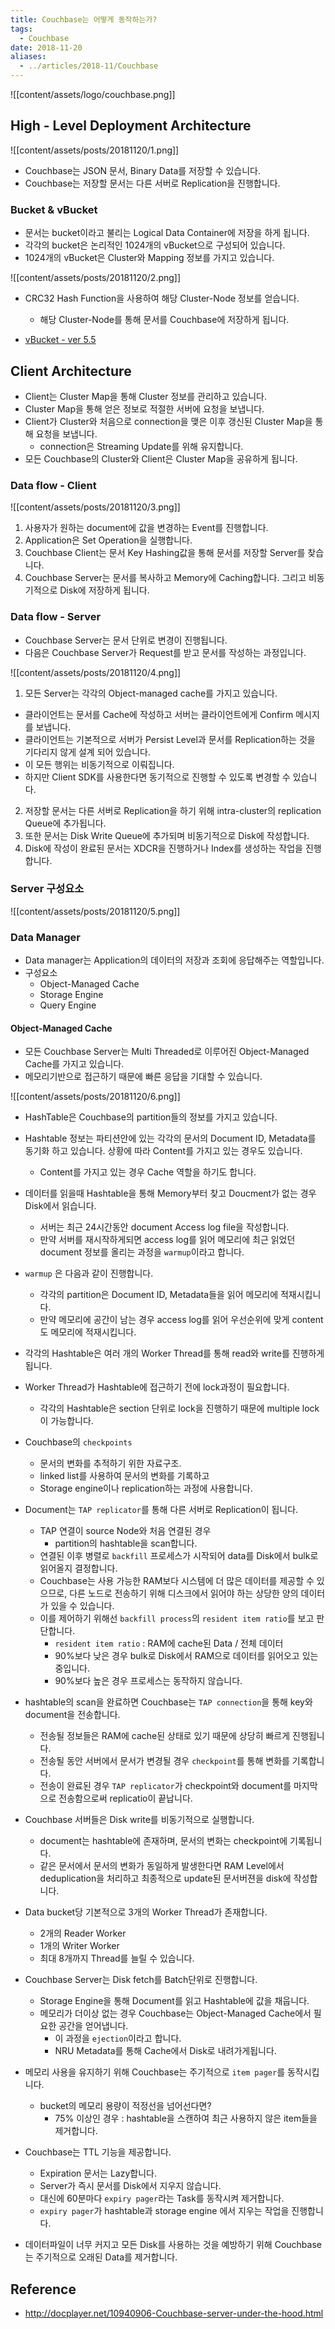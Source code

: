 ```yaml
---
title: Couchbase는 어떻게 동작하는가?
tags:
  - Couchbase
date: 2018-11-20
aliases: 
  - ../articles/2018-11/Couchbase
---
```


![[content/assets/logo/couchbase.png]]


## High - Level Deployment Architecture

![[content/assets/posts/20181120/1.png]]

- Couchbase는 JSON 문서, Binary Data를 저장할 수 있습니다.
- Couchbase는 저장할 문서는 다른 서버로 Replication을 진행합니다.

### Bucket & vBucket
- 문서는 bucket이라고 불리는 Logical Data Container에 저장을 하게 됩니다.
- 각각의 bucket은 논리적인 1024개의 vBucket으로 구성되어 있습니다.
- 1024개의 vBucket은 Cluster와 Mapping 정보를 가지고 있습니다.

![[content/assets/posts/20181120/2.png]]

- CRC32 Hash Function을 사용하여 해당 Cluster-Node 정보를 얻습니다.
    - 해당 Cluster-Node를 통해 문서를 Couchbase에 저장하게 됩니다.

- [vBucket - ver 5.5](https://docs.couchbase.com/server/5.5/understanding-couchbase/buckets-memory-and-storage/vbuckets.html)


## Client Architecture
- Client는 Cluster Map을 통해 Cluster 정보를 관리하고 있습니다.
- Cluster Map을 통해 얻은 정보로 적절한 서버에 요청을 보냅니다.
- Client가 Cluster와 처음으로 connection을 맺은 이후 갱신된 Cluster Map을 통해 요청을 보냅니다.
    - connection은 Streaming Update를 위해 유지합니다.
- 모든 Couchbase의 Cluster와 Client은 Cluster Map을 공유하게 됩니다.

### Data flow - Client

![[content/assets/posts/20181120/3.png]]

1. 사용자가 원하는 document에 값을 변경하는 Event를 진행합니다.
2. Application은 Set Operation을 실행합니다.
3. Couchbase Client는 문서 Key Hashing값을 통해 문서를 저장할 Server를 찾습니다.
4. Couchbase Server는 문서를 복사하고 Memory에 Caching합니다. 그리고 비동기적으로 Disk에 저장하게 됩니다.

### Data flow - Server
- Couchbase Server는 문서 단위로 변경이 진행됩니다.
- 다음은 Couchbase Server가 Request를 받고 문서를 작성하는 과정입니다.

![[content/assets/posts/20181120/4.png]]

1. 모든 Server는 각각의 Object-managed cache를 가지고 있습니다.
- 클라이언트는 문서를 Cache에 작성하고 서버는 클라이언트에게 Confirm 메시지를 보냅니다.
- 클라이언트는 기본적으로 서버가 Persist Level과 문서를 Replication하는 것을 기다리지 않게 설계 되어 있습니다.
- 이 모든 행위는 비동기적으로 이뤄집니다.
- 하지만 Client SDK를 사용한다면 동기적으로 진행할 수 있도록 변경할 수 있습니다.

2. 저장할 문서는 다른 서버로 Replication을 하기 위해 intra-cluster의 replication Queue에 추가됩니다.
3. 또한 문서는 Disk Write Queue에 추가되며 비동기적으로 Disk에 작성합니다.
4. Disk에 작성이 완료된 문서는 XDCR을 진행하거나 Index를 생성하는 작업을 진행합니다.

### Server 구성요소
![[content/assets/posts/20181120/5.png]]

### Data Manager
- Data manager는 Application의 데이터의 저장과 조회에 응답해주는 역할입니다.
- 구성요소
    - Object-Managed Cache
    - Storage Engine
    - Query Engine

#### Object-Managed Cache
- 모든 Couchbase Server는 Multi Threaded로 이루어진 Object-Managed Cache를 가지고 있습니다.
- 메모리기반으로 접근하기 때문에 빠른 응답을 기대할 수 있습니다.

![[content/assets/posts/20181120/6.png]]

- HashTable은 Couchbase의 partition들의 정보를 가지고 있습니다.
- Hashtable 정보는 파티션안에 있는 각각의 문서의 Document ID, Metadata를 동기화 하고 있습니다. 상황에 따라 Content를 가지고 있는 경우도 있습니다.
    - Content를 가지고 있는 경우 Cache 역할을 하기도 합니다.
- 데이터를 읽을때 Hashtable을 통해 Memory부터 찾고 Doucment가 없는 경우 Disk에서 읽습니다.
    - 서버는 최근 24시간동안 document Access log file을 작성합니다.
    - 만약 서버를 재시작하게되면 access log를 읽어 메모리에 최근 읽었던 document 정보를 올리는 과정을 `warmup`이라고 합니다.
- `warmup` 은 다음과 같이 진행합니다.
    - 각각의 partition은 Document ID, Metadata들을 읽어 메모리에 적재시킵니다.
    - 만약 메모리에 공간이 남는 경우 access log를 읽어 우선순위에 맞게 content도 메모리에 적재시킵니다.


- 각각의 Hashtable은 여러 개의 Worker Thread를 통해 read와 write를 진행하게 됩니다.
- Worker Thread가 Hashtable에 접근하기 전에 lock과정이 필요합니다.
    - 각각의 Hashtable은 section 단위로 lock을 진행하기 때문에 multiple lock이 가능합니다.
- Couchbase의 `checkpoints`
    - 문서의 변화를 추적하기 위한 자료구조.
    - linked list를 사용하여 문서의 변화를 기록하고
    - Storage engine이나 replication하는 과정에 사용합니다.

- Document는 `TAP replicator`를 통해 다른 서버로 Replication이 됩니다.
    - TAP 연결이 source Node와 처음 연결된 경우
        - partition의 hashtable을 scan합니다.
    - 연결된 이후 병렬로 `backfill` 프로세스가 시작되어 data를 Disk에서 bulk로 읽어올지 결정합니다.
    - Couchbase는 사용 가능한 RAM보다 시스템에 더 많은 데이터를 제공할 수 있으므로, 다른 노드로 전송하기 위해 디스크에서 읽어야 하는 상당한 양의 데이터가 있을 수 있습니다.
    - 이를 제어하기 위해선 `backfill process`의 `resident item ratio`를 보고 판단합니다.
        - `resident item ratio` : RAM에 cache된 Data / 전체 데이터
        - 90%보다 낮은 경우 bulk로 Disk에서 RAM으로 데이터를 읽어오고 있는 중입니다.
        - 90%보다 높은 경우 프로세스는 동작하지 않습니다.
- hashtable의 scan을 완료하면 Couchbase는 `TAP connection`을 통해 key와 document을 전송합니다.
    - 전송될 정보들은 RAM에 cache된 상태로 있기 때문에 상당히 빠르게 진행됩니다.
    - 전송될 동안 서버에서 문서가 변경될 경우 `checkpoint`를 통해 변화를 기록합니다.
    - 전송이 완료된 경우 `TAP replicator`가 checkpoint와 document를 마지막으로 전송함으로써 replicatio이 끝납니다.

- Couchbase 서버들은 Disk write를 비동기적으로 실행합니다.
    - document는 hashtable에 존재하며, 문서의 변화는 checkpoint에 기록됩니다.
    - 같은 문서에서 문서의 변화가 동일하게 발생한다면 RAM Level에서 deduplication을 처리하고 최종적으로 update된 문서버젼을 disk에 작성합니다.
- Data bucket당 기본적으로 3개의 Worker Thread가 존재합니다.
    - 2개의 Reader Worker
    - 1개의 Writer Worker
    - 최대 8개까지 Thread를 늘릴 수 있습니다.
- Couchbase Server는 Disk fetch를 Batch단위로 진행합니다.
    - Storage Engine을 통해 Document를 읽고 Hashtable에 값을 채웁니다.
    - 메모리가 더이상 없는 경우 Couchbase는 Object-Managed Cache에서 필요한 공간을 얻어냅니다.
        - 이 과정을 `ejection`이라고 합니다.
        - NRU Metadata를 통해 Cache에서 Disk로 내려가게됩니다.
-  메모리 사용을 유지하기 위해 Couchbase는 주기적으로 `item pager`를 동작시킵니다.
    - bucket의 메모리 용량이 적정선을 넘어선다면?
        - 75% 이상인 경우 : hashtable을 스캔하여 최근 사용하지 않은 item들을 제거합니다.

- Couchbase는 TTL 기능을 제공합니다.
    - Expiration 문서는 Lazy합니다.
    - Server가 즉시 문서를 Disk에서 지우지 않습니다.
    - 대신에 60분마다 `expiry pager`라는 Task를 동작시켜 제거합니다.
    - `expiry pager`가 hashtable과 storage engine 에서 지우는 작업을 진행합니다.


- 데이터파일이 너무 커지고 모든 Disk를 사용하는 것을 예방하기 위해 Couchbase는 주기적으로 오래된 Data를 제거합니다.
## Reference
- <http://docplayer.net/10940906-Couchbase-server-under-the-hood.html>
